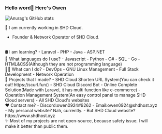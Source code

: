 ### Hello word👋 Here's Owen

![Anurag's GitHub stats](https://github-readme-stats.vercel.app/api?username=owen0924-owen&show_icons=true&theme=tokyonight)

💾 I am currently working in SHD Cloud.
- Founder & Network Operator of SHD Cloud.
<br>
🛢️ I am learning?
- Laravel
- PHP
- Java
- ASP.NET
<br>
🔮 What languages do I use?
- Javascript
- Python
- C#
- SQL
- Go
- HTML&CSS(Although they are not programming language)
<br>
🙋‍♂️ What can I do?
- DevOps
- GNU Linux Management
- Full Stack Development
- Network Operation
<br>
💎 Projects that I made?
- SHD Cloud Shorten URL System(You can check it out! https://scurl.fun/)
- SHD Cloud Discord Bot
- Online Complete Solution(Made with Laravel, it has multi function like e-commerce)
- Operation Management System(An easy control panel to manage SHD Cloud servers)
- All SHD Cloud's websites
<br>
❤️ Contact me?
- Discord:owen0924#9262
- Email:owen0924@shdhost.xyz
- My personal website? Nah, currently.
- But SHD Cloud website? https://www.shdhost.xyz
<br>
✨ Most of my projects are not open-source, because safety issue. I will make it better than public them.
